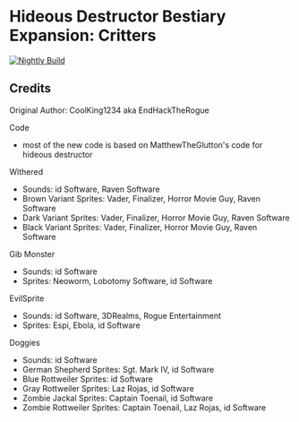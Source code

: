 # Hideous Destructor Bestiary Expansion: Critters

[![Nightly Build](https://github.com/UndeadZeratul/HDest-Critters/actions/workflows/nightly.yml/badge.svg)](https://github.com/UndeadZeratul/HDest-Critters/actions/workflows/nightly.yml)

## Credits

Original Author: CoolKing1234 aka EndHackTheRogue

Code
- most of the new code is based on MatthewTheGlutton's code for hideous destructor

Withered  
- Sounds: id Software, Raven Software  
- Brown Variant Sprites: Vader, Finalizer, Horror Movie Guy, Raven Software  
- Dark Variant Sprites: Vader, Finalizer, Horror Movie Guy, Raven Software  
- Black Variant Sprites: Vader, Finalizer, Horror Movie Guy, Raven Software  

Gib Monster
- Sounds: id Software
- Sprites: Neoworm, Lobotomy Software, id Software
	
EvilSprite
- Sounds: id Software, 3DRealms, Rogue Entertainment  
- Sprites: Espi, Ebola, id Software  

Doggies  
- Sounds: id Software  
- German Shepherd Sprites: Sgt. Mark IV, id Software
- Blue Rottweiler Sprites: id Software
- Gray Rottweiler Sprites: Laz Rojas, id Software
- Zombie Jackal Sprites: Captain Toenail, id Software
- Zombie Rottweiler Sprites: Captain Toenail, Laz Rojas, id Software  
